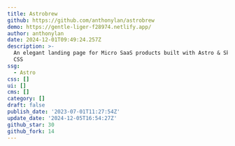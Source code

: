 ```yaml
---
title: Astrobrew
github: https://github.com/anthonylan/astrobrew
demo: https://gentle-liger-f28974.netlify.app/
author: anthonylan
date: 2024-12-01T09:49:24.257Z
description: >-
  An elegant landing page for Micro SaaS products built with Astro & Skeleton
  CSS
ssg:
  - Astro
css: []
ui: []
cms: []
category: []
draft: false
publish_date: '2023-07-01T11:27:54Z'
update_date: '2024-12-05T16:54:27Z'
github_star: 30
github_fork: 14
---
```

